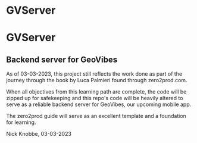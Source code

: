 # GVServer
<h1>GVServer</h1>
<h2>Backend server for GeoVibes</h2>

As of 03-03-2023, this project still reflects the work done as part of the journey through the book by Luca Palmieri found through zero2prod.com.

When all objectives from this learning path are complete, the code will be zipped up for safekeeping and this repo's code 
will be heavily altered to serve as a reliable backend server for GeoVibes, our upcoming mobile app.

The zero2prod guide will serve as an excellent template and a foundation for learning.

Nick Knobbe, 03-03-2023
